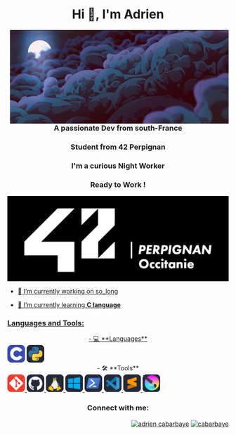 <h1 align="center">Hi 👋, I'm Adrien</h1>

<img align="right" src="/media/gif_clouds_hader.gif" alt="header">

<div align="left">

<h3 align="center">A passionate Dev from south-France</h3>
<h3 align="center">Student from 42 Perpignan</h3>
<h3 align="center">I'm a curious Night Worker</h3>
<h3 align="center">Ready to Work !</h3>

</div>

<div align="center">

<a href="https://42perpignan.fr/" target="blank"><img align="center" src="/media/42_header.png" alt="42_hader">

</div>

<div align="left">

- 🔭 I’m currently working on so_long

- 🌱 I’m currently learning **C language**

<h3 align="left">Languages and Tools:</h3>

<div align="center">
	- 💻 **Languages**
</div>

<div align="left">
	<a href="https://www.cprogramming.com/" target="_blank" rel="noreferrer"> <img src="/media/icons/C language.png" alt="c" width="40" height="40"/></a>
	<a href="https://www.python.org" target="_blank" rel="noreferrer"> <img src="/media/icons/Python language.png" alt="python" width="40" height="40"/> </a>
</div>

<div align="center">
- 🛠️ **Tools**
</div>

<div align="left">
	<a href="https://git-scm.com/" target="_blank" rel="noreferrer"> <img src="/media/icons/Git.png" alt="git" width="40" height="40"/> </a>
	<a href="https://github.com/Demiaeuw" target="_blank" rel="noreferrer"> <img src="/media/icons/Github.png" alt="github" width="40" height="40"/> </a>
	<a href="https://www.linux.org/" target="_blank" rel="noreferrer"> <img src="/media/icons/Linux.png" alt="linux" width="40" height="40"/> </a>
	<a href="https://www.microsoft.com/en-us/" target="_blank" rel="noreferrer"> <img src="/media/icons/Windows.png" alt="windows" width="40" height="40"/> </a>
	<a href="https://learn.microsoft.com/en-us/powershell/" target="_blank" rel="noreferrer"> <img src="/media/icons/Powershell.png" alt="Powershell" width="40" height="40"/> </a>
	<a href="https://code.visualstudio.com/" target="_blank" rel="noreferrer"> <img src="/media/icons/VS code.png" alt="vscode" width="40" height="40"/> </a>
	<a href="https://www.sublimetext.com/" target="_blank" rel="noreferrer"> <img src="/media/icons/Sublime Text.png" alt="sublimetext" width="40" height="40"/> </a>
	<a href="https://krita.org/en/" target="_blank" rel="noreferrer"> <img src="/media/icons/Krita.png" alt="krita" width="40" height="40"/> </a> 
</div>
</div>
</div>

<div align="right">
<h3 align="center">Connect with me:</h3>
<p align="right">
	<a href="https://www.linkedin.com/in/adrien-cabarbaye-964493231/" target="_blank"><img align="center" src="https://raw.githubusercontent.com/rahuldkjain/github-profile-readme-generator/master/src/images/icons/Social/linked-in-alt.svg" alt="adrien cabarbaye" height="30" width="40" /></a>
	<a href="https://instagram.com/cabarbaye" target="blank"><img align="center" src="https://raw.githubusercontent.com/rahuldkjain/github-profile-readme-generator/master/src/images/icons/Social/instagram.svg" alt="cabarbaye" height="30" width="40" /></a>
</p>
</div>